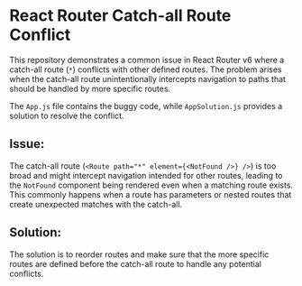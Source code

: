 # React Router Catch-all Route Conflict

This repository demonstrates a common issue in React Router v6 where a catch-all route (`*`) conflicts with other defined routes.  The problem arises when the catch-all route unintentionally intercepts navigation to paths that should be handled by more specific routes.

The `App.js` file contains the buggy code, while `AppSolution.js` provides a solution to resolve the conflict.

## Issue:

The catch-all route (`<Route path="*" element={<NotFound />} />`) is too broad and might intercept navigation intended for other routes, leading to the `NotFound` component being rendered even when a matching route exists. This commonly happens when a route has parameters or nested routes that create unexpected matches with the catch-all.

## Solution:

The solution is to reorder routes and make sure that the more specific routes are defined before the catch-all route to handle any potential conflicts. 
